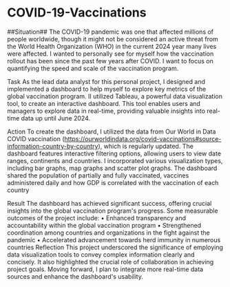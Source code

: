 # COVID-19-Vaccinations

##Situation##
The COVID-19 pandemic was one that affected millions of people worldwide, though it might not be considered an active threat from the World Health Organization (WHO) in the current 2024 year many lives were affected. I wanted to personally see for myself how the vaccination rollout has been since the past few years after COVID. I want to focus on quantifying the speed and scale of the vaccination program.

Task
As the lead data analyst for this personal project, I designed and implemented a dashboard to help myself to explore key metrics of the global vaccination program. II utilized Tableau, a powerful data visualization tool, to create an interactive dashboard. This tool enables users and managers to explore data in real-time, providing valuable insights into real-time data up until June 2024. 

Action
To create the dashboard, I utilized the data from Our World in Data COVID vaccination (https://ourworldindata.org/covid-vaccinations#source-information-country-by-country), which is regularly updated. The dashboard features interactive filtering options, allowing users to view date ranges, continents and countries. I incorporated various visualization types, including bar graphs, map graphs and scatter plot graphs. The dashboard shared the population of partially and fully vaccinated, vaccines administered daily and how GDP is correlated with the vaccination of each country

Result
The dashboard has achieved significant success, offering crucial insights into the global vaccination program's progress. Some measurable outcomes of the project include:
•	Enhanced transparency and accountability within the global vaccination program
•	Strengthened coordination among countries and organizations in the fight against the pandemic
•	Accelerated advancement towards herd immunity in numerous countries
Reflection
This project underscored the significance of employing data visualization tools to convey complex information clearly and concisely. It also highlighted the crucial role of collaboration in achieving project goals. Moving forward, I plan to integrate more real-time data sources and enhance the dashboard's usability.
